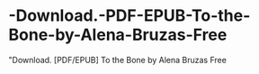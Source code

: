 # -Download.-PDF-EPUB-To-the-Bone-by-Alena-Bruzas-Free
"Download. [PDF/EPUB] To the Bone by Alena Bruzas Free
